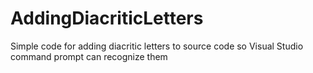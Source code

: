 # AddingDiacriticLetters
Simple code for adding diacritic letters to source code so Visual Studio command prompt can recognize them
